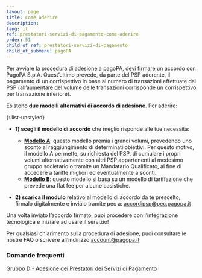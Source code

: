```yaml
---
layout: page
title: Come aderire
description: 
lang: it
ref: prestatori-servizi-di-pagamento-come-aderire
order: 51
child_of_ref: prestatori-servizi-di-pagamento
child_of_submenu: pagoPA
---
```


Per avviare la procedura di adesione a pagoPA, devi firmare un accordo con PagoPA S.p.A. Quest’ultimo prevede, da parte del PSP aderente, il pagamento di un corrispettivo in base al numero di transazioni effettuate dal PSP (all’aumentare del volume delle transazioni corrisponde un corrispettivo per transazione inferiore). 

Esistono **due modelli alternativi di accordo di adesione**. Per aderire:

{:.list-unstyled}
- **1) scegli il modello di accordo** che meglio risponde alle tue necessità: 
    * **[Modello A](../PagoPA_Accordo_di_servizio_ModelloA_v07-02-2020_s.pdf)**: questo modello premia i grandi volumi, prevedendo uno sconto al raggiungimento di determinati obiettivi. Per questo motivo, il modello A permette, su richiesta del PSP, di cumulare i propri volumi alternativamente con altri PSP appartenenti al medesimo gruppo societario o tramite un Mandatario Qualificato, al fine di accedere a tariffe migliori ed eventualmente a sconti. 
    * **[Modello B](../PagoPA_Accordo_di_servizio_Modello_B_v07-02-20_s.pdf)**: questo modello si basa su un modello di tariffazione che prevede una flat fee per alcune casistiche.

- **2) scarica il modulo** relativo al modello di accordo da te prescelto, firmalo digitalmente e invialo tramite pec a: [accordipsp@pec.pagopa.it](mailto:accordipsp@pec.pagopa.it)

Una volta inviato l’accordo firmato, puoi procedere con l’integrazione tecnologica e iniziare ad usare il servizio!

Per qualsiasi chiarimento sulla procedura di adesione, puoi consultare le nostre FAQ o scrivere all’indirizzo [account@pagopa.it](mailto:account@pagopa.it)

### Domande frequenti 
[Gruppo D - Adesione dei Prestatori dei Servizi di Pagamento](https://docs.italia.it/italia/pagopa/pagopa-docs-faq/it/stabile/_docs/FAQ_sezioneD.html)

